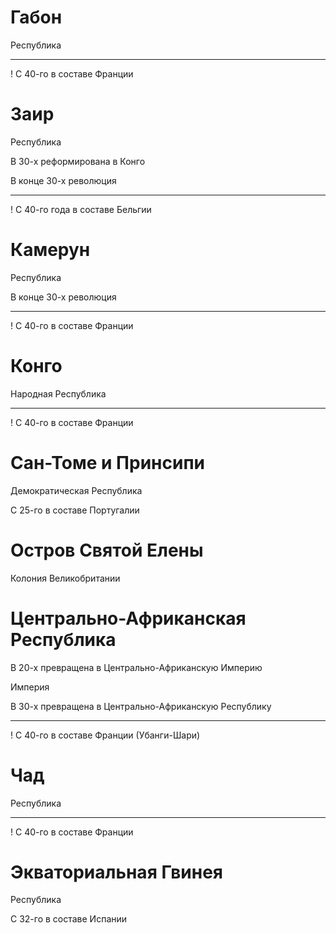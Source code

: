 # Габон

Республика

----

! С 40-го в составе Франции

# Заир

Республика

В 30-х реформирована в Конго

В конце 30-х революция

----

! С 40-го года в составе Бельгии

# Камерун

Республика

В конце 30-х революция

----

! С 40-го в составе Франции

# Конго

Народная Республика

----

! С 40-го в составе Франции

# Сан-Томе и Принсипи

Демократическая Республика

С 25-го в составе Португалии

# Остров Святой Елены

Колония Великобритании

# Центрально-Африканская Республика

В 20-х превращена в Центрально-Африканскую Империю

Империя

В 30-х превращена в Центрально-Африканскую Республику

----

! С 40-го в составе Франции (Убанги-Шари)

# Чад

Республика

----

! С 40-го в составе Франции

# Экваториальная Гвинея

Республика

С 32-го в составе Испании
